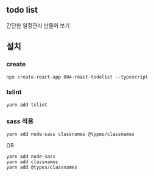 ## todo list

간단한 일정관리 만들어 보기 

## 설치
### create
```
npx create-react-app 004-react-todolist --typescript
```

### tslint
```
yarn add tslint
```

### sass 적용
```
yarn add node-sass classnames @types/classnames
```
OR
```
yarn add node-sass
yarn add classnames
yarn add @types/classnames
```


